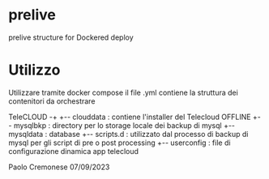 # prelive
prelive structure for Dockered deploy

# Utilizzo
Utilizzare tramite docker compose
il file .yml contiene la struttura dei contenitori da orchestrare

TeleCLOUD -+
           +-- clouddata    : contiene l'installer del Telecloud OFFLINE
           +-- mysqlbkp     : directory per lo storage locale dei backup di mysql
           +-- mysqldata    : database
           +-- scripts.d    : utilizzato dal processo di backup di mysql per gli script di pre o post processing
           +-- userconfig   : file di configurazione dinamica app telecloud
           
Paolo Cremonese  07/09/2023



